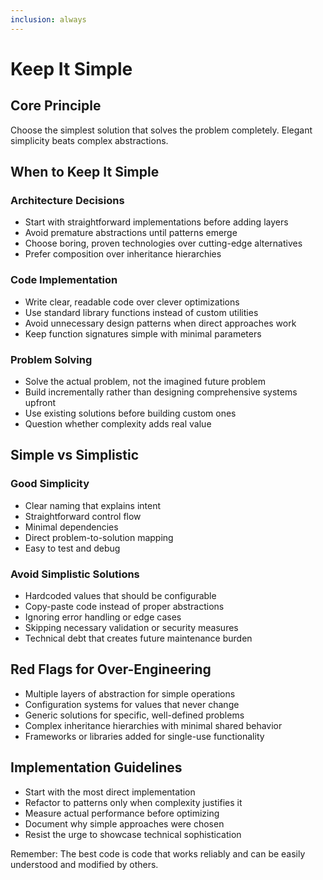 ```yaml
---
inclusion: always
---
```


# Keep It Simple

## Core Principle

Choose the simplest solution that solves the problem completely. Elegant simplicity beats complex abstractions.

## When to Keep It Simple

### Architecture Decisions

- Start with straightforward implementations before adding layers
- Avoid premature abstractions until patterns emerge
- Choose boring, proven technologies over cutting-edge alternatives
- Prefer composition over inheritance hierarchies

### Code Implementation

- Write clear, readable code over clever optimizations
- Use standard library functions instead of custom utilities
- Avoid unnecessary design patterns when direct approaches work
- Keep function signatures simple with minimal parameters

### Problem Solving

- Solve the actual problem, not the imagined future problem
- Build incrementally rather than designing comprehensive systems upfront
- Use existing solutions before building custom ones
- Question whether complexity adds real value

## Simple vs Simplistic

### Good Simplicity

- Clear naming that explains intent
- Straightforward control flow
- Minimal dependencies
- Direct problem-to-solution mapping
- Easy to test and debug

### Avoid Simplistic Solutions

- Hardcoded values that should be configurable
- Copy-paste code instead of proper abstractions
- Ignoring error handling or edge cases
- Skipping necessary validation or security measures
- Technical debt that creates future maintenance burden

## Red Flags for Over-Engineering

- Multiple layers of abstraction for simple operations
- Configuration systems for values that never change
- Generic solutions for specific, well-defined problems
- Complex inheritance hierarchies with minimal shared behavior
- Frameworks or libraries added for single-use functionality

## Implementation Guidelines

- Start with the most direct implementation
- Refactor to patterns only when complexity justifies it
- Measure actual performance before optimizing
- Document why simple approaches were chosen
- Resist the urge to showcase technical sophistication

Remember: The best code is code that works reliably and can be easily understood and modified by others.
